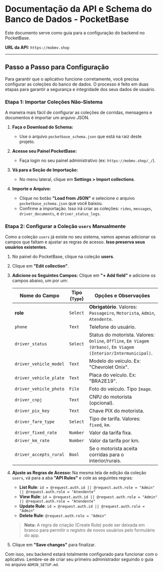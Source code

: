 # Documentação da API e Schema do Banco de Dados - PocketBase

Este documento serve como guia para a configuração do backend no PocketBase.

**URL da API:** `https://mobmv.shop`

---

## Passo a Passo para Configuração

Para garantir que o aplicativo funcione corretamente, você precisa configurar as coleções do banco de dados. O processo é feito em duas etapas para garantir a segurança e integridade dos seus dados de usuário.

### Etapa 1: Importar Coleções Não-Sistema

A maneira mais fácil de configurar as coleções de corridas, mensagens e documentos é importar um arquivo JSON.

1.  **Faça o Download do Schema:**
    *   Use o arquivo `pocketbase_schema.json` que está na raiz deste projeto.

2.  **Acesse seu Painel PocketBase:**
    *   Faça login no seu painel administrativo (ex: `https://mobmv.shop/_/`).

3.  **Vá para a Seção de Importação:**
    *   No menu lateral, clique em **Settings > Import collections**.

4.  **Importe o Arquivo:**
    *   Clique no botão **"Load from JSON"** e selecione o arquivo `pocketbase_schema.json` que você baixou.
    *   Confirme a importação. Isso irá criar as coleções: `rides`, `messages`, `driver_documents`, e `driver_status_logs`.

### Etapa 2: Configurar a Coleção `users` Manualmente

Como a coleção `users` já existe no seu sistema, vamos apenas adicionar os campos que faltam e ajustar as regras de acesso. **Isso preserva seus usuários existentes.**

1.  No painel do PocketBase, clique na coleção **users**.
2.  Clique em **"Edit collection"**.

3.  **Adicione os Seguintes Campos:**
    Clique em **"+ Add field"** e adicione os campos abaixo, um por um:

    | Nome do Campo              | Tipo (`Type`) | Opções e Observações                                                                                                       |
    | -------------------------- | ------------- | -------------------------------------------------------------------------------------------------------------------------- |
    | **role**                   | `Select`      | **Obrigatório**. Valores: `Passageiro`, `Motorista`, `Admin`, `Atendente`.                                                 |
    | `phone`                    | `Text`        | Telefone do usuário.                                                                                                       |
    | `driver_status`            | `Select`      | Status do motorista. Valores: `Online`, `Offline`, `Em Viagem (Urbano)`, `Em Viagem (Interior/Intermunicipal)`.             |
    | `driver_vehicle_model`     | `Text`        | Modelo do veículo. Ex: "Chevrolet Onix".                                                                                   |
    | `driver_vehicle_plate`     | `Text`        | Placa do veículo. Ex: "BRA2E19".                                                                                           |
    | `driver_vehicle_photo`     | `File`        | Foto do veículo. Tipo `Image`.                                                                                             |
    | `driver_cnpj`              | `Text`        | CNPJ do motorista (opcional).                                                                                              |
    | `driver_pix_key`           | `Text`        | Chave PIX do motorista.                                                                                                    |
    | `driver_fare_type`         | `Select`      | Tipo de tarifa. Valores: `fixed`, `km`.                                                                                    |
    | `driver_fixed_rate`        | `Number`      | Valor da tarifa fixa.                                                                                                      |
    | `driver_km_rate`           | `Number`      | Valor da tarifa por km.                                                                                                    |
    | `driver_accepts_rural`     | `Bool`        | Se o motorista aceita corridas para o interior/rurais.                                                                     |

4.  **Ajuste as Regras de Acesso:**
    Na mesma tela de edição da coleção `users`, vá para a aba **"API Rules"** e cole as seguintes regras:

    *   **List Rule**: `id = @request.auth.id || @request.auth.role = "Admin" || @request.auth.role = "Atendente"`
    *   **View Rule**: `id = @request.auth.id || @request.auth.role = "Admin" || @request.auth.role = "Atendente"`
    *   **Update Rule**: `id = @request.auth.id || @request.auth.role = "Admin"`
    *   **Delete Rule**: `@request.auth.role = "Admin"`
    
    > **Nota:** A regra de criação (Create Rule) pode ser deixada em branco para permitir o registro de novos usuários pelo formulário do app.

5.  Clique em **"Save changes"** para finalizar.

Com isso, seu backend estará totalmente configurado para funcionar com o aplicativo. Lembre-se de criar seu primeiro administrador seguindo o guia no arquivo `ADMIN_SETUP.md`.